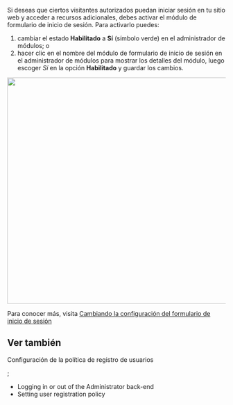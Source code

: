 <!-- Filename: Enabling_the_Login_Form_module / Display title: Habilitar el módulo de formulario de inicio de sesión -->

Si deseas que ciertos visitantes autorizados puedan iniciar sesión en tu
sitio web y acceder a recursos adicionales, debes activar el módulo de
formulario de inicio de sesión. Para activarlo puedes:

1.  cambiar el estado **Habilitado** a **Sí** (símbolo verde) en el
    administrador de módulos; o
1.  hacer clic en el nombre del módulo de formulario de inicio de sesión
    en el administrador de módulos para mostrar los detalles del módulo,
    luego escoger *Sí* en la opción **Habilitado** y guardar los
    cambios.

<img
src="https://docs.joomla.org/images/thumb/b/b5/Login_module_j39.png/300px-Login_module_j39.png"
class="thumbimage" decoding="async"
srcset="https://docs.joomla.org/images/thumb/b/b5/Login_module_j39.png/450px-Login_module_j39.png 1.5x, https://docs.joomla.org/images/thumb/b/b5/Login_module_j39.png/600px-Login_module_j39.png 2x"
data-file-width="900" data-file-height="520" width="900" height="520" />

Para conocer más, visita [Cambiando la configuración del formulario de
inicio de
sesión](https://docs.joomla.org/Changing_the_Login_Form_module_settings "Special:MyLanguage/Changing the Login Form module settings")

## Ver también

Configuración de la política de registro de usuarios

;

-  Logging in or out of the Administrator
  back-end
-  Setting user registration
  policy

